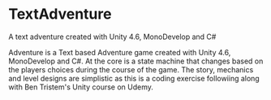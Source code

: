 # TextAdventure
A text adventure created with Unity 4.6, MonoDevelop and C#

Adventure is a Text based Adventure game created with Unity 4.6, MonoDevelop and C#. At the core is a state machine that changes based on
the players choices during the course of the game. The story, mechanics and level designs are simplistic as this is a coding exercise 
followiing along with Ben Tristem's Unity course on Udemy.
